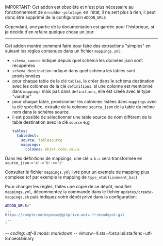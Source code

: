 IMPORTANT: Cet addon est obsolète et n'est plus nécessaire au fonctionnement de
`dreaddon-pilotage`. en l'état, il ne sert plus à rien, il peut donc être
supprimé de la configuratoin `ADDON_URLS`

Cependant, une partie de la documentation est gardée pour l'historique, si je
décide d'en refaire quelque chose un jour:

---

Cet addon montre comment faire pour faire des extractions "simples" en suivant
les règles contenues dans un fichier `mappings.yml`:
* `schema_source` indique depuis quel schéma les données json sont récupérées
* `schema_destination` indique dans quel schéma les tables sont provisionnées
* pour chaque table de la clé `tables`, la créer dans le schéma destination avec
  les colonnes de la clé `definitions`. si une colonne est mentionné dans
  `mappings` mais pas dans `definitions`, elle est créée avec le type "varchar"
* pour chaque table, provisionner les colonnes listées dans `mappings` avec la
  clé spécifiée, extraite de la colonne `source_json` de la table du même nom
  dans le schéma source.
* il est possible de sélectionner une table source de nom différent de la table
  destination avec la clé `source` e.g
  ~~~yaml
  tables:
    tabledest:
      source: tablesource
      mappings:
        colonne: objet.code.value
  ~~~

Dans les définitions de mappings, une clé `a.b.c` sera transformée en
`source_json->'a'->'b'->>'c'`

Consulter le fichier `mappings.yml` livré pour un exemple de mapping plus
complexe (cf par exemple le mapping de `type_etablissement_bac`)

Pour changer les règles, faites une copie de ce dépôt, modifiez `mappings.yml`,
décommentez la commande dans le fichier `updates/create-mappings.sh` puis
indiquez votre dépôt privé dans la configuration:
~~~sh
ADDON_URLS="
...
https://compte:motdepasse@gitprive.univ.fr/mondepot.git
...
"
~~~

-*- coding: utf-8 mode: markdown -*- vim:sw=4:sts=4:et:ai:si:sta:fenc=utf-8:noeol:binary